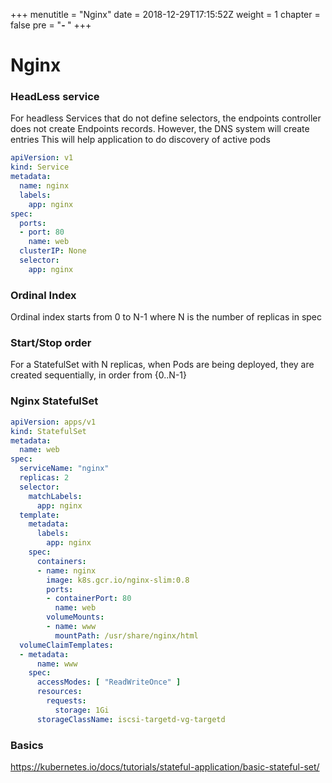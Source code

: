 +++
menutitle = "Nginx"
date = 2018-12-29T17:15:52Z
weight = 1
chapter = false
pre = "<b>- </b>"
+++

# Nginx

### HeadLess service

For headless Services that do not define selectors, the endpoints controller does not create Endpoints records. However, the DNS system will create entries 
This will help application to do discovery of active pods

```yaml
apiVersion: v1
kind: Service
metadata:
  name: nginx
  labels:
    app: nginx
spec:
  ports:
  - port: 80
    name: web
  clusterIP: None
  selector:
    app: nginx
```
### Ordinal Index 

Ordinal index starts from 0 to N-1 where N is the number of replicas in spec

### Start/Stop order

For a StatefulSet with N replicas, when Pods are being deployed, they are created sequentially, in order from {0..N-1}

### Nginx StatefulSet

```yaml
apiVersion: apps/v1
kind: StatefulSet
metadata:
  name: web
spec:
  serviceName: "nginx"
  replicas: 2
  selector:
    matchLabels:
      app: nginx
  template:
    metadata:
      labels:
        app: nginx
    spec:
      containers:
      - name: nginx
        image: k8s.gcr.io/nginx-slim:0.8
        ports:
        - containerPort: 80
          name: web
        volumeMounts:
        - name: www
          mountPath: /usr/share/nginx/html
  volumeClaimTemplates:
  - metadata:
      name: www
    spec:
      accessModes: [ "ReadWriteOnce" ]
      resources:
        requests:
          storage: 1Gi
      storageClassName: iscsi-targetd-vg-targetd
```

### Basics 

https://kubernetes.io/docs/tutorials/stateful-application/basic-stateful-set/